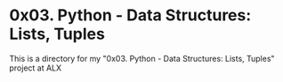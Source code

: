 # 0x03. Python - Data Structures: Lists, Tuples

This is a directory for my "0x03. Python - Data Structures: Lists, Tuples" project at ALX
